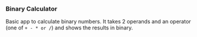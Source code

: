 ### Binary Calculator ###

Basic app to calculate binary numbers. It takes 2 operands and an operator (one of `+ - * or /`) and shows the results in binary. 
